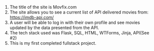 1. The title of the site is Movfix.com
2. The site allows you to see a current list of API delivered movies from: https://imdb-api.com/
3. A user will be able to log in with their own profile and see movies updated by the data presented from the API.
4. The tech stack used was Flask, SQL, HTML, WTForms, Jinja, API(See #2)
5. This is my first completed fullstack project.
